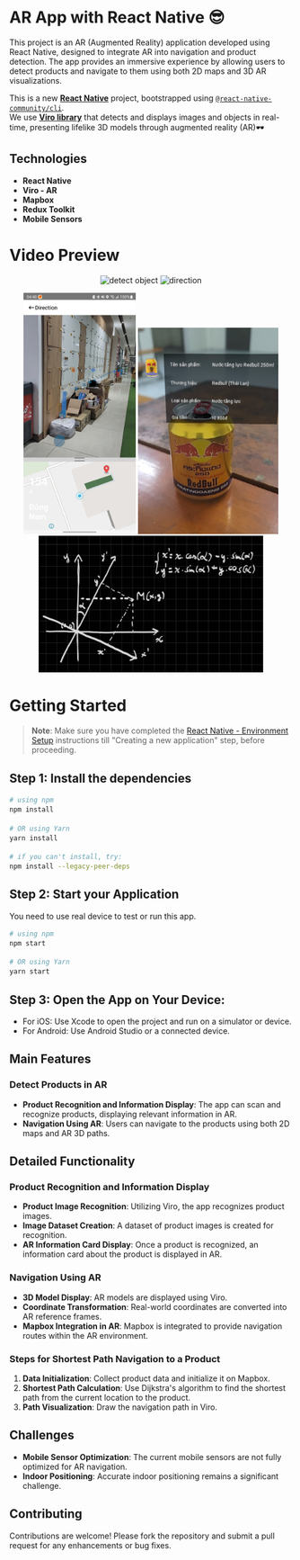 # AR App with React Native 😎

This project is an AR (Augmented Reality) application developed using React Native, designed to integrate AR into navigation and product detection. The app provides an immersive experience by allowing users to detect products and navigate to them using both 2D maps and 3D AR visualizations.

This is a new [**React Native**](https://reactnative.dev) project, bootstrapped using [`@react-native-community/cli`](https://github.com/react-native-community/cli).\
We use [**Viro library**](https://github.com/viromedia/viro) that detects and displays images and objects in real-time, presenting lifelike 3D models through augmented reality (AR)🕶️

## Technologies

- **React Native**
- **Viro - AR**
- **Mapbox**
- **Redux Toolkit**
- **Mobile Sensors**

# Video Preview

<p align="center">
  <img width="200" alt="detect object" src="./assets/videos/detect_object.gif">
  <img width="200" alt="direction" src="./assets/videos/navigator.gif">
</p>
<p align="center">
  <img width="200" alt="detect object" src="./assets/videos/router.jpg">
  <img width="250" alt="card" src="./assets/images/mocks/bohuc_card.jpg">
  <img width="400" alt="direction" src="./assets/videos/dich_truc.jpg">
</p>

# Getting Started

> **Note**: Make sure you have completed the [React Native - Environment Setup](https://reactnative.dev/docs/environment-setup) instructions till "Creating a new application" step, before proceeding.

## Step 1: Install the dependencies

```bash
# using npm
npm install

# OR using Yarn
yarn install

# if you can't install, try:
npm install --legacy-peer-deps
```

## Step 2: Start your Application

You need to use real device to test or run this app.

```bash
# using npm
npm start

# OR using Yarn
yarn start
```

## Step 3: Open the App on Your Device:

- For iOS: Use Xcode to open the project and run on a simulator or device.
- For Android: Use Android Studio or a connected device.

## Main Features

### Detect Products in AR

- **Product Recognition and Information Display**: The app can scan and recognize products, displaying relevant information in AR.
- **Navigation Using AR**: Users can navigate to the products using both 2D maps and AR 3D paths.

## Detailed Functionality

### Product Recognition and Information Display

- **Product Image Recognition**: Utilizing Viro, the app recognizes product images.
- **Image Dataset Creation**: A dataset of product images is created for recognition.
- **AR Information Card Display**: Once a product is recognized, an information card about the product is displayed in AR.

### Navigation Using AR

- **3D Model Display**: AR models are displayed using Viro.
- **Coordinate Transformation**: Real-world coordinates are converted into AR reference frames.
- **Mapbox Integration in AR**: Mapbox is integrated to provide navigation routes within the AR environment.

### Steps for Shortest Path Navigation to a Product

1. **Data Initialization**: Collect product data and initialize it on Mapbox.
2. **Shortest Path Calculation**: Use Dijkstra's algorithm to find the shortest path from the current location to the product.
3. **Path Visualization**: Draw the navigation path in Viro.

## Challenges

- **Mobile Sensor Optimization**: The current mobile sensors are not fully optimized for AR navigation.
- **Indoor Positioning**: Accurate indoor positioning remains a significant challenge.

## Contributing

Contributions are welcome! Please fork the repository and submit a pull request for any enhancements or bug fixes.
